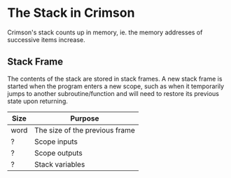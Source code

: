 ﻿# The Stack in Crimson
Crimson's stack counts up in memory, ie. the memory addresses of successive items increase.

## Stack Frame
The contents of the stack are stored in stack frames.
A new stack frame is started when the program enters a new scope, such as when it temporarily jumps to another subroutine/function
and will need to restore its previous state upon returning.

 | Size | Purpose |
 |--- | --- |
 | word | The size of the previous frame |
 | ? | Scope inputs |
 | ? | Scope outputs |
 | ? | Stack variables |